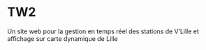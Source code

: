 # TW2
Un site web pour la gestion en temps réel des stations de V’Lille et affichage sur carte dynamique de Lille
